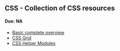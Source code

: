 ## CSS - Collection of CSS resources
#### Due: NA

- [Basic complete overview](./css_basics.pdf)
- [CSS Grid](https://css-tricks.com/snippets/css/complete-guide-grid/)
- [CSS Helper Modules](https://purecss.io/)